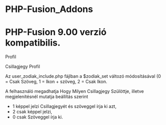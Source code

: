 # PHP-Fusion_Addons
<h1>PHP-Fusion 9.00 verzió kompatibilis.</h1>
<p>Profil</p>

<p>Csillagjegy Profil</p>
<p>Az user_zodiak_include.php fájlban a $zodiak_set változó módosításával (0 = Csak Szöveg, 1 = Ikon + szöveg, 2 = Csak Ikon.</p>

A felhasználó megadhatja Hogy Milyen Csillagjegy Szülöttje, illetve megjelenítésnél mutatja beállítás szerint
- 1 képpel jelzi Csillagjegyét és szöveggel írja ki azt,
- 2 csak képpel jelzi,
- 0 csak Szöveggel írja ki.
